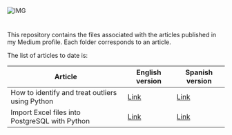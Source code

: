 ![IMG](https://upload.wikimedia.org/wikipedia/commons/thumb/0/0d/Medium_%28website%29_logo.svg/1200px-Medium_%28website%29_logo.svg.png)
# 

This repository contains the files associated with the articles published in my Medium profile. Each folder corresponds to an article.

The list of articles to date is:

| Article                                         | English version                                                                                          | Spanish version                                        |
|-------------------------------------------------|----------------------------------------------------------------------------------------------------------|--------------------------------------------------------|
| How to identify and treat outliers using Python | [Link](https://medium.com/@martacasdelg/how-to-identify-and-treat-outliers-using-python-779433addfe4)    | [Link](https://medium.com/@martacasdelg/c%C3%B3mo-identificar-y-tratar-outliers-con-python-bf7dd530fc3)    |
| Import Excel files into PostgreSQL with Python | [Link]() | [Link]() |